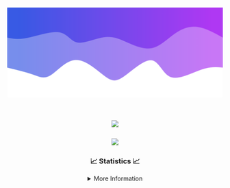 ![Header](./IMG_4001.png)
<div align="center">

<h1 align="center">
  <a href="https://git.io/typing-svg">
    <img src="https://readme-typing-svg.herokuapp.com/?lines=Welcome+to+my+profile!+👋;JavaScript+developer.;&center=true&size=25">
  </a>
</h1>

<p align="center">
  <img src="https://lanyard.cnrad.dev/api/624702585596805130" />
</p>

### 📈 Statistics 📈
<details>
    <summary>More Information</summary>
    <br/>

<!--START_SECTION:waka-->
![Code Time](http://img.shields.io/badge/Code%20Time-35%20mins-blue)

![Profile Views](http://img.shields.io/badge/Profile%20Views-109-blue)

**🐱 My GitHub Data** 

> 📦 881 Bytes Used in GitHub's Storage 
 > 
> 🏆 22 Contributions in the Year 2023
 > 
> 🚫 Not Opted to Hire
 > 
> 📜 5 Public Repositories 
 > 
> 🔑 1 Private Repositories 
 > 
**I'm an Early 🐤** 

```text
🌞 Morning                123 commits         █████░░░░░░░░░░░░░░░░░░░░   21.85 % 
🌆 Daytime                212 commits         █████████░░░░░░░░░░░░░░░░   37.66 % 
🌃 Evening                202 commits         █████████░░░░░░░░░░░░░░░░   35.88 % 
🌙 Night                  26 commits          █░░░░░░░░░░░░░░░░░░░░░░░░   04.62 % 
```
📅 **I'm Most Productive on Thursday** 

```text
Monday                   87 commits          ████░░░░░░░░░░░░░░░░░░░░░   15.45 % 
Tuesday                  68 commits          ███░░░░░░░░░░░░░░░░░░░░░░   12.08 % 
Wednesday                109 commits         █████░░░░░░░░░░░░░░░░░░░░   19.36 % 
Thursday                 122 commits         █████░░░░░░░░░░░░░░░░░░░░   21.67 % 
Friday                   56 commits          ██░░░░░░░░░░░░░░░░░░░░░░░   09.95 % 
Saturday                 56 commits          ██░░░░░░░░░░░░░░░░░░░░░░░   09.95 % 
Sunday                   65 commits          ███░░░░░░░░░░░░░░░░░░░░░░   11.55 % 
```


📊 **This Week I Spent My Time On** 

```text
🕑︎ Time Zone: America/New_York

💬 Programming Languages: 
Markdown                 22 mins             ████████████████░░░░░░░░░   63.89 % 
YAML                     7 mins              █████░░░░░░░░░░░░░░░░░░░░   20.15 % 
Java                     3 mins              ███░░░░░░░░░░░░░░░░░░░░░░   10.89 % 
XML                      1 min               █░░░░░░░░░░░░░░░░░░░░░░░░   05.07 % 

🔥 Editors: 
IntelliJ                 35 mins             █████████████████████████   100.00 % 

🐱‍💻 Projects: 
Prison                   27 mins             ████████████████████░░░░░   78.50 % 
Oxygen                   3 mins              ███░░░░░░░░░░░░░░░░░░░░░░   10.89 % 
Carbon                   3 mins              ███░░░░░░░░░░░░░░░░░░░░░░   10.60 % 

💻 Operating System: 
Windows                  35 mins             █████████████████████████   100.00 % 
```

**I Mostly Code in Java** 

```text
Java                     12 repos            ████████████████████░░░░░   80.00 % 
JavaScript               2 repos             ███░░░░░░░░░░░░░░░░░░░░░░   13.33 % 
C++                      1 repo              ██░░░░░░░░░░░░░░░░░░░░░░░   06.67 % 
```



**Timeline**

![Lines of Code chart](https://raw.githubusercontent.com/DevDipin/DevDipin/main/assets/bar_graph.png)


 Last Updated on 15/09/2023 21:08:42 UTC
<!--END_SECTION:waka-->

![Footer](./IMG_4002.png)
